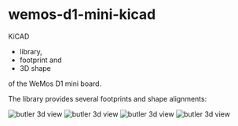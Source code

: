  wemos-d1-mini-kicad
==============
KiCAD

* library, 
* footprint and 
* 3D shape 

of the WeMos D1 mini board. 

The library provides several footprints and shape alignments:

![butler 3d view](https://github.com/poultry-butler/hardware/blob/master/ubienr/wemos-d1-mini-kicad/meta/library-illustration1.jpg)
![butler 3d view](https://github.com/poultry-butler/hardware/blob/master/ubienr/wemos-d1-mini-kicad/meta/library-illustration2.jpg)
![butler 3d view](https://github.com/poultry-butler/hardware/blob/master/ubienr/wemos-d1-mini-kicad/meta/library-illustration3.jpg)
![butler 3d view](https://github.com/poultry-butler/hardware/blob/master/ubienr/wemos-d1-mini-kicad/meta/library-illustration4.jpg)

